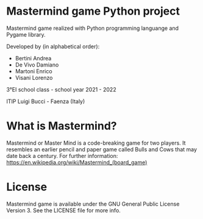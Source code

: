 # Mastermind game Python project
Mastermind game realized with Python programming languange and Pygame library.

Developed by (in alphabetical order):
- Bertini Andrea
- De Vivo Damiano
- Martoni Enrico
- Visani Lorenzo

3°EI school class - school year 2021 - 2022

ITIP Luigi Bucci - Faenza (Italy)
# What is Mastermind?
Mastermind or Master Mind is a code-breaking game for two players. It resembles an earlier pencil and paper game called Bulls and Cows that may date back a century. For further information: https://en.wikipedia.org/wiki/Mastermind_(board_game)
# License
Mastermind game is available under the GNU General Public License Version 3. See the LICENSE file for more info.
